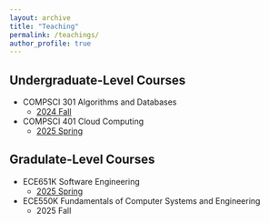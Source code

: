 ```yaml
---
layout: archive
title: "Teaching"
permalink: /teachings/
author_profile: true
---
```


## Undergraduate-Level Courses
- COMPSCI 301 Algorithms and Databases
    - [2024 Fall](/teaching/COMPSCI301-24-Fall)
- COMPSCI 401 Cloud Computing
    - [2025 Spring](/teaching/COMPSCI401-25-Spring)

## Gradulate-Level Courses
- ECE651K Software Engineering
    - [2025 Spring](/teaching/ECE651K-25-Spring)
- ECE550K Fundamentals of Computer Systems and Engineering
    - 2025 Fall